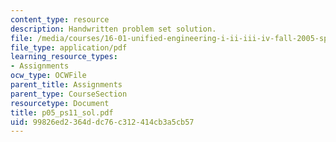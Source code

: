 ```yaml
---
content_type: resource
description: Handwritten problem set solution.
file: /media/courses/16-01-unified-engineering-i-ii-iii-iv-fall-2005-spring-2006/99826ed2364ddc76c312414cb3a5cb57_p05_ps11_sol.pdf
file_type: application/pdf
learning_resource_types:
- Assignments
ocw_type: OCWFile
parent_title: Assignments
parent_type: CourseSection
resourcetype: Document
title: p05_ps11_sol.pdf
uid: 99826ed2-364d-dc76-c312-414cb3a5cb57
---
```

